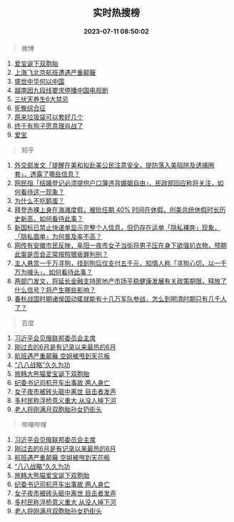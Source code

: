 <div align="center"><h2>实时热搜榜</h2><h4>2023-07-11 08:50:02</h4></div>

> 微博  

1. [爱宝诞下双胞胎](https://s.weibo.com/weibo?q=%23%E7%88%B1%E5%AE%9D%E8%AF%9E%E4%B8%8B%E5%8F%8C%E8%83%9E%E8%83%8E%23&t=31&band_rank=1&Refer=top)<br />
2. [上海飞北京航班遭遇严重颠簸](https://s.weibo.com/weibo?q=%23%E4%B8%8A%E6%B5%B7%E9%A3%9E%E5%8C%97%E4%BA%AC%E8%88%AA%E7%8F%AD%E9%81%AD%E9%81%87%E4%B8%A5%E9%87%8D%E9%A2%A0%E7%B0%B8%23&t=31&band_rank=2&Refer=top)<br />
3. [盛世中华何以中国](https://s.weibo.com/weibo?q=%23%E7%9B%9B%E4%B8%96%E4%B8%AD%E5%8D%8E%E4%BD%95%E4%BB%A5%E4%B8%AD%E5%9B%BD%23&t=31&band_rank=3&Refer=top)<br />
4. [越南因九段线要求停播中国电视剧](https://s.weibo.com/weibo?q=%23%E8%B6%8A%E5%8D%97%E5%9B%A0%E4%B9%9D%E6%AE%B5%E7%BA%BF%E8%A6%81%E6%B1%82%E5%81%9C%E6%92%AD%E4%B8%AD%E5%9B%BD%E7%94%B5%E8%A7%86%E5%89%A7%23&t=31&band_rank=4&Refer=top)<br />
5. [三伏天养生6大禁忌](https://s.weibo.com/weibo?q=%23%E4%B8%89%E4%BC%8F%E5%A4%A9%E5%85%BB%E7%94%9F6%E5%A4%A7%E7%A6%81%E5%BF%8C%23&t=31&band_rank=5&Refer=top)<br />
6. [死臀综合征](https://s.weibo.com/weibo?q=%E6%AD%BB%E8%87%80%E7%BB%BC%E5%90%88%E5%BE%81&t=31&band_rank=6&Refer=top)<br />
7. [原来垃圾袋可以套好几个](https://s.weibo.com/weibo?q=%E5%8E%9F%E6%9D%A5%E5%9E%83%E5%9C%BE%E8%A2%8B%E5%8F%AF%E4%BB%A5%E5%A5%97%E5%A5%BD%E5%87%A0%E4%B8%AA&t=31&band_rank=7&Refer=top)<br />
8. [终于有狗子愿意理肖战了](https://s.weibo.com/weibo?q=%23%E7%BB%88%E4%BA%8E%E6%9C%89%E7%8B%97%E5%AD%90%E6%84%BF%E6%84%8F%E7%90%86%E8%82%96%E6%88%98%E4%BA%86%23&t=31&band_rank=8&Refer=top)<br />
9. [爱宝](https://s.weibo.com/weibo?q=%E7%88%B1%E5%AE%9D&t=31&band_rank=9&Refer=top)<br />

> 知乎  

1. [外交部发文「提醒在美和拟赴美公民注意安全，提防落入美陷阱及诱捕圈套」，透露了哪些信息？](https://www.zhihu.com/question/611368351)<br />
2. [网民指「结婚登记必须提供户口簿违背婚姻自由」，民政部回应称将关注，如何看待这一现象？](https://www.zhihu.com/question/611310583)<br />
3. [为什么不吃鹅蛋？](https://www.zhihu.com/question/334887852)<br />
4. [拜登赤裸上身在海滩度假，被批任期 40% 时间在休假，创美总统休假时长历史新高，如何看待此事？](https://www.zhihu.com/question/611322540)<br />
5. [新国标已禁止快递单显示完整个人信息，但仍存在运单「隐私裸奔」现象，「隐私面单」为何普及率不高？](https://www.zhihu.com/question/611301035)<br />
6. [网传有安徽市民反映，阜阳一夜市女子当街将男子压在身下欲强扒衣物，预期此案是否会正常按照猥亵罪判刑？](https://www.zhihu.com/question/611354606)<br />
7. [主人悬赏一千万寻狗，找到狗后仅支付五千元，知情人称「寻狗心切，以一千万为噱头」，如何看待此事？](https://www.zhihu.com/question/611291798)<br />
8. [两部门发文，将延长金融支持房地产市场平稳健康发展有关政策期限，释放了什么信号？将产生哪些影响？](https://www.zhihu.com/question/611373099)<br />
9. [春秋战国时期诸侯国动辄就能有十几万军队参战，怎么到明清时期只有几千人了？](https://www.zhihu.com/question/611197393)<br />

> 百度  

1. [习近平会见俄联邦委员会主席](https://www.baidu.com/s?wd=%E4%B9%A0%E8%BF%91%E5%B9%B3%E4%BC%9A%E8%A7%81%E4%BF%84%E8%81%94%E9%82%A6%E5%A7%94%E5%91%98%E4%BC%9A%E4%B8%BB%E5%B8%AD&sa=fyb_news&rsv_dl=fyb_news)<br />
2. [刚过去的6月是有记录以来最热的6月](https://www.baidu.com/s?wd=%E5%88%9A%E8%BF%87%E5%8E%BB%E7%9A%846%E6%9C%88%E6%98%AF%E6%9C%89%E8%AE%B0%E5%BD%95%E4%BB%A5%E6%9D%A5%E6%9C%80%E7%83%AD%E7%9A%846%E6%9C%88&sa=fyb_news&rsv_dl=fyb_news)<br />
3. [航班遇严重颠簸 空姐被甩到天花板](https://www.baidu.com/s?wd=%E8%88%AA%E7%8F%AD%E9%81%87%E4%B8%A5%E9%87%8D%E9%A2%A0%E7%B0%B8+%E7%A9%BA%E5%A7%90%E8%A2%AB%E7%94%A9%E5%88%B0%E5%A4%A9%E8%8A%B1%E6%9D%BF&sa=fyb_news&rsv_dl=fyb_news)<br />
4. [“八八战略”久久为功](https://www.baidu.com/s?wd=%E2%80%9C%E5%85%AB%E5%85%AB%E6%88%98%E7%95%A5%E2%80%9D%E4%B9%85%E4%B9%85%E4%B8%BA%E5%8A%9F&sa=fyb_news&rsv_dl=fyb_news)<br />
5. [旅韩大熊猫爱宝诞下双胞胎](https://www.baidu.com/s?wd=%E6%97%85%E9%9F%A9%E5%A4%A7%E7%86%8A%E7%8C%AB%E7%88%B1%E5%AE%9D%E8%AF%9E%E4%B8%8B%E5%8F%8C%E8%83%9E%E8%83%8E&sa=fyb_news&rsv_dl=fyb_news)<br />
6. [纪委书记司机开车出事故 两人身亡](https://www.baidu.com/s?wd=%E7%BA%AA%E5%A7%94%E4%B9%A6%E8%AE%B0%E5%8F%B8%E6%9C%BA%E5%BC%80%E8%BD%A6%E5%87%BA%E4%BA%8B%E6%95%85+%E4%B8%A4%E4%BA%BA%E8%BA%AB%E4%BA%A1&sa=fyb_news&rsv_dl=fyb_news)<br />
7. [女子夜市被砖头砸中离世 目击者发声](https://www.baidu.com/s?wd=%E5%A5%B3%E5%AD%90%E5%A4%9C%E5%B8%82%E8%A2%AB%E7%A0%96%E5%A4%B4%E7%A0%B8%E4%B8%AD%E7%A6%BB%E4%B8%96+%E7%9B%AE%E5%87%BB%E8%80%85%E5%8F%91%E5%A3%B0&sa=fyb_news&rsv_dl=fyb_news)<br />
8. [多村民称浮桥意义重大 从没人掉下河](https://www.baidu.com/s?wd=%E5%A4%9A%E6%9D%91%E6%B0%91%E7%A7%B0%E6%B5%AE%E6%A1%A5%E6%84%8F%E4%B9%89%E9%87%8D%E5%A4%A7+%E4%BB%8E%E6%B2%A1%E4%BA%BA%E6%8E%89%E4%B8%8B%E6%B2%B3&sa=fyb_news&rsv_dl=fyb_news)<br />
9. [老人将刚满月双胞胎孙女扔街头](https://www.baidu.com/s?wd=%E8%80%81%E4%BA%BA%E5%B0%86%E5%88%9A%E6%BB%A1%E6%9C%88%E5%8F%8C%E8%83%9E%E8%83%8E%E5%AD%99%E5%A5%B3%E6%89%94%E8%A1%97%E5%A4%B4&sa=fyb_news&rsv_dl=fyb_news)<br />

> 哔哩哔哩  

1. [习近平会见俄联邦委员会主席](https://www.baidu.com/s?wd=%E4%B9%A0%E8%BF%91%E5%B9%B3%E4%BC%9A%E8%A7%81%E4%BF%84%E8%81%94%E9%82%A6%E5%A7%94%E5%91%98%E4%BC%9A%E4%B8%BB%E5%B8%AD&sa=fyb_news&rsv_dl=fyb_news)<br />
2. [刚过去的6月是有记录以来最热的6月](https://www.baidu.com/s?wd=%E5%88%9A%E8%BF%87%E5%8E%BB%E7%9A%846%E6%9C%88%E6%98%AF%E6%9C%89%E8%AE%B0%E5%BD%95%E4%BB%A5%E6%9D%A5%E6%9C%80%E7%83%AD%E7%9A%846%E6%9C%88&sa=fyb_news&rsv_dl=fyb_news)<br />
3. [航班遇严重颠簸 空姐被甩到天花板](https://www.baidu.com/s?wd=%E8%88%AA%E7%8F%AD%E9%81%87%E4%B8%A5%E9%87%8D%E9%A2%A0%E7%B0%B8+%E7%A9%BA%E5%A7%90%E8%A2%AB%E7%94%A9%E5%88%B0%E5%A4%A9%E8%8A%B1%E6%9D%BF&sa=fyb_news&rsv_dl=fyb_news)<br />
4. [“八八战略”久久为功](https://www.baidu.com/s?wd=%E2%80%9C%E5%85%AB%E5%85%AB%E6%88%98%E7%95%A5%E2%80%9D%E4%B9%85%E4%B9%85%E4%B8%BA%E5%8A%9F&sa=fyb_news&rsv_dl=fyb_news)<br />
5. [旅韩大熊猫爱宝诞下双胞胎](https://www.baidu.com/s?wd=%E6%97%85%E9%9F%A9%E5%A4%A7%E7%86%8A%E7%8C%AB%E7%88%B1%E5%AE%9D%E8%AF%9E%E4%B8%8B%E5%8F%8C%E8%83%9E%E8%83%8E&sa=fyb_news&rsv_dl=fyb_news)<br />
6. [纪委书记司机开车出事故 两人身亡](https://www.baidu.com/s?wd=%E7%BA%AA%E5%A7%94%E4%B9%A6%E8%AE%B0%E5%8F%B8%E6%9C%BA%E5%BC%80%E8%BD%A6%E5%87%BA%E4%BA%8B%E6%95%85+%E4%B8%A4%E4%BA%BA%E8%BA%AB%E4%BA%A1&sa=fyb_news&rsv_dl=fyb_news)<br />
7. [女子夜市被砖头砸中离世 目击者发声](https://www.baidu.com/s?wd=%E5%A5%B3%E5%AD%90%E5%A4%9C%E5%B8%82%E8%A2%AB%E7%A0%96%E5%A4%B4%E7%A0%B8%E4%B8%AD%E7%A6%BB%E4%B8%96+%E7%9B%AE%E5%87%BB%E8%80%85%E5%8F%91%E5%A3%B0&sa=fyb_news&rsv_dl=fyb_news)<br />
8. [多村民称浮桥意义重大 从没人掉下河](https://www.baidu.com/s?wd=%E5%A4%9A%E6%9D%91%E6%B0%91%E7%A7%B0%E6%B5%AE%E6%A1%A5%E6%84%8F%E4%B9%89%E9%87%8D%E5%A4%A7+%E4%BB%8E%E6%B2%A1%E4%BA%BA%E6%8E%89%E4%B8%8B%E6%B2%B3&sa=fyb_news&rsv_dl=fyb_news)<br />
9. [老人将刚满月双胞胎孙女扔街头](https://www.baidu.com/s?wd=%E8%80%81%E4%BA%BA%E5%B0%86%E5%88%9A%E6%BB%A1%E6%9C%88%E5%8F%8C%E8%83%9E%E8%83%8E%E5%AD%99%E5%A5%B3%E6%89%94%E8%A1%97%E5%A4%B4&sa=fyb_news&rsv_dl=fyb_news)<br />
